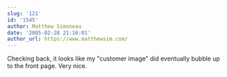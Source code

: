 ```yaml
---
slug: '121'
id: '1545'
author: Matthew Simoneau
date: '2005-02-28 21:16:01'
author_url: https://www.matthewsim.com/
---
```

Checking back, it looks like my "customer image" did eventually bubble up to the front page. Very nice.
